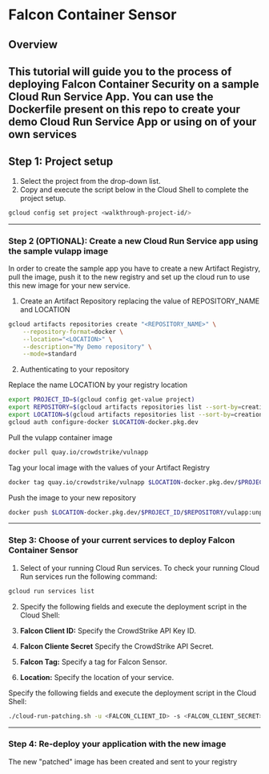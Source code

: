 # Falcon Container Sensor

## Overview

<walkthrough-tutorial-duration duration="20"></walkthrough-tutorial-duration>

This tutorial will guide you to the process of deploying Falcon Container Security on a sample Cloud Run Service App. You can use the Dockerfile present on this repo to create your demo Cloud Run Service App or using on of your own services
--------------------------------

## Step 1: Project setup

1. Select the project from the drop-down list.
2. Copy and execute the script below in the Cloud Shell to complete the project setup.

<walkthrough-project-setup></walkthrough-project-setup>

```sh
gcloud config set project <walkthrough-project-id/>
```

--------------------------------

### Step 2 (OPTIONAL): Create a new Cloud Run Service app using the sample vulapp image

In order to create the sample app you have to create a new Artifact Registry, pull the image, push it to the new registry and set up the cloud run to use this new image for your new service.

1. Create an Artifact Repository replacing the value of REPOSITORY_NAME and LOCATION

```sh
gcloud artifacts repositories create "<REPOSITORY_NAME>" \
    --repository-format=docker \
    --location="<LOCATION>" \
    --description="My Demo repository" \
    --mode=standard
```

2. Authenticating to your repository

Replace the name LOCATION by your registry location

```sh
export PROJECT_ID=$(gcloud config get-value project)
export REPOSITORY=$(gcloud artifacts repositories list --sort-by=creationTime --limit=1 --format="value(name)")
export LOCATION=$(gcloud artifacts repositories list --sort-by=creationTime --limit=1 --format="value(LOCATION)")
gcloud auth configure-docker $LOCATION-docker.pkg.dev
```

Pull the vulapp container image

```sh
docker pull quay.io/crowdstrike/vulnapp
```

Tag your local image with the values of your Artifact Registry

```sh
docker tag quay.io/crowdstrike/vulnapp $LOCATION-docker.pkg.dev/$PROJECT_ID/$REPOSITORY/vulapp:unpatched
```

Push the image to your new repository

```sh
docker push $LOCATION-docker.pkg.dev/$PROJECT_ID/$REPOSITORY/vulapp:unpatched
```

--------------------------------

### Step 3: Choose of your current services to deploy Falcon Container Sensor

1. Select of your running Cloud Run services. To check your running Cloud Run services run the following command:

```sh
gcloud run services list
```

2. Specify the following fields and execute the deployment script in the Cloud Shell:

1. **Falcon Client ID:** Specify the CrowdStrike API Key ID.
1. **Falcon Cliente Secret** Specify the CrowdStrike API Secret.
1. **Falcon Tag:** Specify a tag for Falcon Sensor.
1. **Location:** Specify the location of your service.

Specify the following fields and execute the deployment script in the Cloud Shell:

```sh
./cloud-run-patching.sh -u <FALCON_CLIENT_ID> -s <FALCON_CLIENT_SECRET> -r <LOCATION> -s <TAG>
```

--------------------------------

### Step 4: Re-deploy your application with the new image

The new "patched" image has been created and sent to your registry